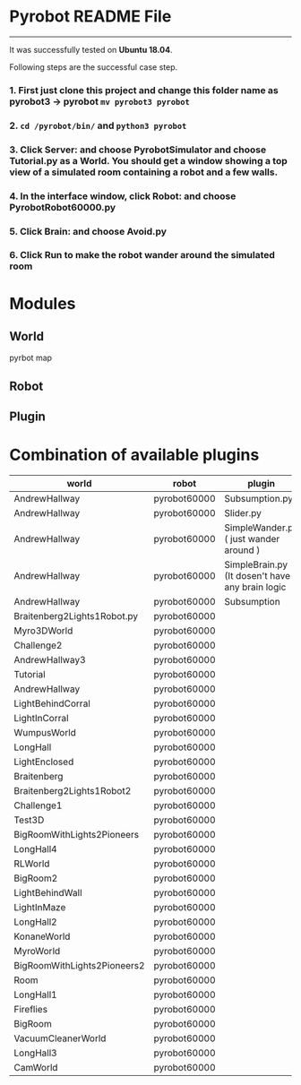 # Pyrobot README File
----------------

It was successfully tested on **Ubuntu 18.04**. 

Following steps are the successful case step. 


### 1. First just clone this project and change this folder name as pyrobot3 -> pyrobot `mv pyrobot3 pyrobot`

### 2. `cd /pyrobot/bin/` and `python3 pyrobot` 

### 3. Click Server: and choose PyrobotSimulator and choose Tutorial.py as a World. You should get a window showing a top view of a simulated room containing a robot and a few walls.

### 4. In the interface window, click Robot: and choose PyrobotRobot60000.py

### 5. Click Brain: and choose Avoid.py

### 6. Click Run to make the robot wander around the simulated room

# Modules

## World

pyrbot map

## Robot

## Plugin

# Combination of available plugins


| world           | robot          | plugin                                          |
| --------------- | -------------- | -----------------                               |
| AndrewHallway   | pyrobot60000   | Subsumption.py                                  |
| AndrewHallway   | pyrobot60000   | Slider.py                                       |
| AndrewHallway   | pyrobot60000   | SimpleWander.py   ( just wander around )        |
| AndrewHallway   | pyrobot60000   | SimpleBrain.py (It dosen't have any brain logic |
| AndrewHallway   | pyrobot60000   | Subsumption                                     |
|Braitenberg2Lights1Robot.py |pyrobot60000||
|Myro3DWorld |pyrobot60000||
|Challenge2 |pyrobot60000||
|AndrewHallway3 |pyrobot60000||
|Tutorial |pyrobot60000||
|AndrewHallway |pyrobot60000||
|LightBehindCorral |pyrobot60000||
|LightInCorral |pyrobot60000||
|WumpusWorld |pyrobot60000||
|LongHall |pyrobot60000||
|LightEnclosed |pyrobot60000||
|Braitenberg |pyrobot60000||
|Braitenberg2Lights1Robot2 |pyrobot60000||
|Challenge1 |pyrobot60000||
|Test3D |pyrobot60000||
|BigRoomWithLights2Pioneers |pyrobot60000||
|LongHall4 |pyrobot60000||
|RLWorld |pyrobot60000||
|BigRoom2 |pyrobot60000||
|LightBehindWall |pyrobot60000||
|LightInMaze |pyrobot60000||
|LongHall2 |pyrobot60000||
|KonaneWorld |pyrobot60000||
|MyroWorld |pyrobot60000||
|BigRoomWithLights2Pioneers2 |pyrobot60000||
|Room |pyrobot60000||
|LongHall1 |pyrobot60000||
|Fireflies |pyrobot60000||
|BigRoom |pyrobot60000||
|VacuumCleanerWorld |pyrobot60000||
|LongHall3 |pyrobot60000||
|CamWorld |pyrobot60000||




















<!--
   - pyrobot60000 ./plugins/worlds/Pyrobot/AndrewHallway.py 
   - pyrobot60000 ./plugins/brains/Subsumption.py 
   - pyrobot60000 ./plugins/brains/Slider.py
   - pyrobot60000 ./plugins/brains/SimpleWander.py
   - pyrobot60000 ./plugins/brains/SimpleBrain.py
   - pyrobot60000 ./plugins/brains/SimpleBrain.py
   - pyrobot60000
   - ./plugins/worlds/Pyrobot/KonaneWorld.py
   -->


